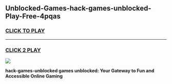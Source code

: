 
## Unblocked-Games-hack-games-unblocked-Play-Free-4pqas
<h3>
<a href="https://premium76.site?title=hack-games-unblocked&ref=09A">CLICK TO PLAY</a></h3>
<hr>

<h3>
<a href="https://premium76.site?title=hack-games-unblocked&ref=09A">CLICK 2 PLAY</a>
  
</h3>

<a href="https://premium76.site?title=hack-games-unblocked&ref=09A"><img src="https://clearcache.store/games.png"></a>


**hack-games-unblocked games unblocked: Your Gateway to Fun and Accessible Online Gaming**

